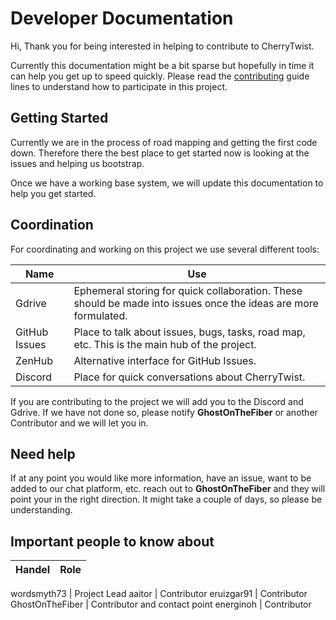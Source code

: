 # Developer Documentation

Hi, Thank you for being interested in helping to contribute to CherryTwist.

Currently this documentation might be a bit sparse but hopefully in time it can help you get up to speed quickly.
Please read the [contributing](https://github.com/cherrytwist/.github/blob/master/CONTRIBUTING.md) guide lines to understand how to participate in this project.

## Getting Started
Currently we are in the process of road mapping and getting the first code down. Therefore there the best place to get started now is looking at the issues and helping us bootstrap.

Once we have a working base system, we will update this documentation to help you get started.

## Coordination
For coordinating and working on this project we use several different tools:

Name | Use
---- | ---
Gdrive | Ephemeral storing for quick collaboration. These should be made into issues once the ideas are more formulated.
GitHub Issues | Place to talk about issues, bugs, tasks, road map, etc. This is the main hub of the project.
ZenHub | Alternative interface for GitHub Issues.
Discord | Place for quick conversations about CherryTwist.

If you are contributing to the project we will add you to the Discord and Gdrive. If we have not done so, please notify **GhostOnTheFiber** or another Contributor and we will let you in.

## Need help

If at any point you would like more information, have an issue, want to be added to our chat platform, etc. reach out to **GhostOnTheFiber** and they will point your in the right direction. It might take a couple of days, so please be understanding.

## Important people to know about

Handel | Role
------ | ----

wordsmyth73 | Project Lead
aaitor | Contributor
eruizgar91 | Contributor
GhostOnTheFiber | Contributor and contact point
energinoh | Contributor

